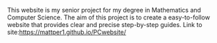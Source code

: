 This website is my senior project for my degree in Mathematics and Computer Science. The aim of this project is to create a easy-to-follow website that provides clear and precise step-by-step guides. 
Link to site:https://mattper1.github.io/PCwebsite/
